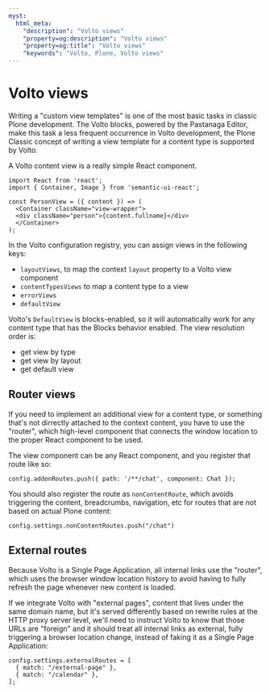 ```yaml
---
myst:
  html_meta:
    "description": "Volto views"
    "property=og:description": "Volto views"
    "property=og:title": "Volto views"
    "keywords": "Volto, Plone, Volto views"
---
```


# Volto views

Writing a "custom view templates" is one of the most basic tasks in classic
Plone development. The Volto blocks, powered by the Pastanaga Editor, make
this task a less frequent occurrence in Volto development, the Plone Classic
concept of writing a view template for a content type is supported by Volto.

A Volto content view is a really simple React component.

```
import React from 'react';
import { Container, Image } from 'semantic-ui-react';

const PersonView = ({ content }) => (
  <Container className="view-wrapper">
  <div className="person">{content.fullname}</div>
  </Container>
);
```

In the Volto configuration registry, you can assign views in the following keys:

- `layoutViews`, to map the context `layout` property to a Volto view component
- `contentTypesViews` to map a content type to a view
- `errorViews`
- `defaultView`

Volto's `DefaultView` is blocks-enabled, so it will automatically work for any
content type that has the Blocks behavior enabled. The view resolution order is:

- get view by type
- get view by layout
- get default view

## Router views

If you need to implement an additional view for a content type, or something
that's not dirrectly attached to the context content, you have to use the
"router", which high-level component that connects the window location to the
proper React component to be used.

The view component can be any React component, and you register that route like
so:

```
config.addonRoutes.push({ path: '/**/chat', component: Chat });
```

You should also register the route as `nonContentRoute`, which avoids
triggering the content, breadcrumbs, navigation, etc for routes that are not
based on actual Plone content:

```
config.settings.nonContentRoutes.push("/chat")
```

## External routes

Because Volto is a Single Page Application, all internal links use the
"router", which uses the browser window location history to avoid having to
fully refresh the page whenever new content is loaded.

If we integrate Volto with "external pages", content that lives under the same
domain name, but it's served differently based on rewrite rules at the HTTP
proxy server level, we'll need to instruct Volto to know that those URLs are
"foreign" and it should treat all internal links as external, fully triggering
a browser location change, instead of faking it as a Single Page Application:

```
config.settings.externalRoutes = [
  { match: "/external-page" },
  { match: "/calendar" },
];
```

